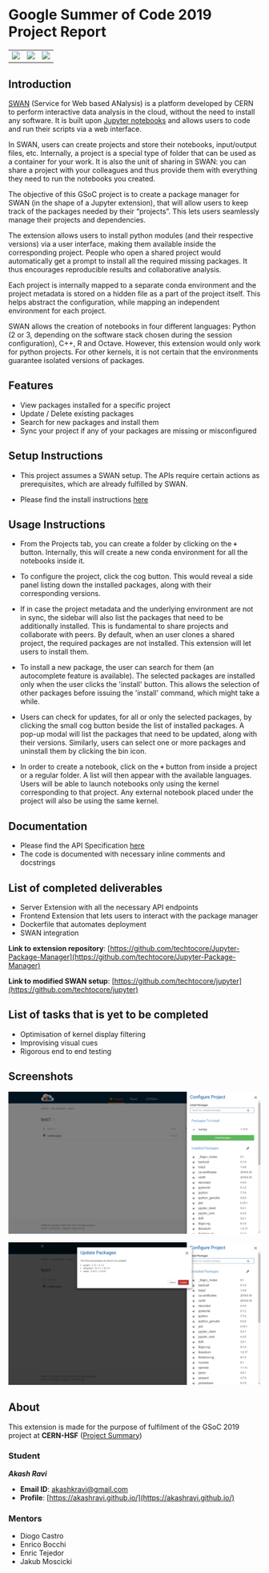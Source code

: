 # Google Summer of Code 2019 Project Report


<center>
<table>
<tr>
<td><a href="https://summerofcode.withgoogle.com/projects/4999527885438976"><img src="https://user-images.githubusercontent.com/6822941/29750351-e95e7b1c-8b5b-11e7-9f6b-b25b69f7353a.png"/></a></td>
<td><a href="http://hepsoftwarefoundation.org/"><img src="https://user-images.githubusercontent.com/6822941/29750350-e956b512-8b5b-11e7-9e34-4e3a5be9d37f.png"/></a></td>
<td><a href="https://swan.web.cern.ch/"><img src="https://avatars0.githubusercontent.com/u/38285709?s=200&v=4"/></a></td>
</tr>
</table>
</center>


## Introduction

[SWAN](https://swan.web.cern.ch/) (Service for Web based ANalysis) is a platform developed by CERN to perform interactive data analysis in the cloud, without the need to install any software. It is built upon [Jupyter notebooks](http://jupyter.org/) and allows users to code and run their scripts via a web interface.

In SWAN, users can create projects and store their notebooks, input/output files, etc. Internally, a project is a special type of folder that can be used as a container for your work. It is also the unit of sharing in SWAN: you can share a project with your colleagues and thus provide them with everything they need to run the notebooks you created.

The objective of this GSoC project is to create a package manager for SWAN (in the shape of a Jupyter extension), that will allow users to keep track of the packages needed by their “projects”. This lets users seamlessly manage their projects and dependencies.

The extension allows users to install python modules (and their respective versions) via a user interface, making them available inside the corresponding project. People who open a shared project would automatically get a prompt to install all the required missing packages. It thus encourages reproducible results and collaborative analysis.

Each project is internally mapped to a separate conda environment and the project metadata is stored on a hidden file as a part of the project itself. This helps abstract the configuration, while mapping an independent environment for each project. 

SWAN allows the creation of notebooks in four different languages: Python (2 or 3, depending on the software stack chosen during the session configuration), C++, R and Octave. However, this extension would only work for python projects. For other kernels, it is not certain that the environments guarantee isolated versions of packages.


## Features

- View packages installed for a specific project
- Update / Delete existing packages
- Search for new packages and install them
- Sync your project if any of your packages are missing or misconfigured


## Setup Instructions

- This project assumes a SWAN setup. The APIs require certain actions as prerequisites, which are already fulfilled by SWAN. 

- Please find the install instructions [here](https://github.com/techtocore/Jupyter-Package-Manager/blob/swan-integration/extension/install.md)


## Usage Instructions

- From the Projects tab, you can create a folder by clicking on the  **`+`** button. Internally, this will create a new conda environment for all the notebooks inside it.

- To configure the project, click the cog button. This would reveal a side panel listing down the installed packages, along with their corresponding versions. 

- If in case the project metadata and the underlying environment are not in sync, the sidebar will also list the packages that need to be additionally installed. This is fundamental to share projects and collaborate with peers. By default, when an user clones a shared project, the required packages are not installed. This extension will let users to install them.

- To install a new package, the user can search for them (an autocomplete feature is available). The selected packages are installed only when the user clicks the 'install' button. This allows the selection of other packages before issuing the 'install' command, which might take a while.

- Users can check for updates, for all or only the selected packages, by clicking the small cog button beside the list of installed packages. A pop-up modal will list the packages that need to be updated, along with their versions. Similarly, users can select one or more packages and uninstall them by clicking the bin icon.

- In order to create a notebook, click on the **`+`** button from inside a project or a regular folder. A list will then appear with the available languages. Users will be able to launch notebooks only using the kernel corresponding to that project. Any external notebook placed under the project will also be using the same kernel.


## Documentation

- Please find the API Specification [here](https://github.com/techtocore/Jupyter-Package-Manager/blob/swan-integration/docs/API_docs.md)
- The code is documented with necessary inline comments and docstrings


## List of completed deliverables

- Server Extension with all the necessary API endpoints
- Frontend Extension that lets users to interact with the package manager
- Dockerfile that automates deployment
- SWAN integration

**Link to extension repository**: [https://github.com/techtocore/Jupyter-Package-Manager](https://github.com/techtocore/Jupyter-Package-Manager)

**Link to modified SWAN setup**: [https://github.com/techtocore/jupyter](https://github.com/techtocore/jupyter)


## List of tasks that is yet to be completed

- Optimisation of kernel display filtering
- Improvising visual cues
- Rigorous end to end testing


## Screenshots

![Alt text](https://github.com/techtocore/Jupyter-Package-Manager/raw/swan-integration/docs/ui.png "Package Management UI")



![Alt text](https://github.com/techtocore/Jupyter-Package-Manager/raw/swan-integration/docs/modal.png "Package Management UI")


## About

This extension is made for the purpose of fulfilment of the GSoC 2019 project at **CERN-HSF** ([Project Summary](https://summerofcode.withgoogle.com/projects/4999527885438976))

### Student

***Akash Ravi***

- **Email ID**: [akashkravi@gmail.com](mailto:akashkravi@gmail.com)
- **Profile**: [https://akashravi.github.io/](https://akashravi.github.io/)

### Mentors

- Diogo Castro
- Enrico Bocchi
- Enric Tejedor
- Jakub Moscicki


<script>
//open external links in a new window
function external_new_window() {
    for(var c = document.getElementsByTagName("a"), a = 0;a < c.length;a++) {
        var b = c[a];
        if(b.getAttribute("href") && b.hostname !== location.hostname) {
            b.target = "_blank";
            b.rel = "noopener";
        }
    }
}
//open PDF links in a new window
function pdf_new_window ()
{
    if (!document.getElementsByTagName) return false;
    var links = document.getElementsByTagName("a");
    for (var eleLink=0; eleLink < links.length; eleLink ++) {
    if ((links[eleLink].href.indexOf('.pdf') !== -1)||(links[eleLink].href.indexOf('.doc') !== -1)||(links[eleLink].href.indexOf('.docx') !== -1)) {
        links[eleLink].onclick =
        function() {
            window.open(this.href);
            return false;
        }
    }
    }
} 
pdf_new_window();
external_new_window();
</script>
